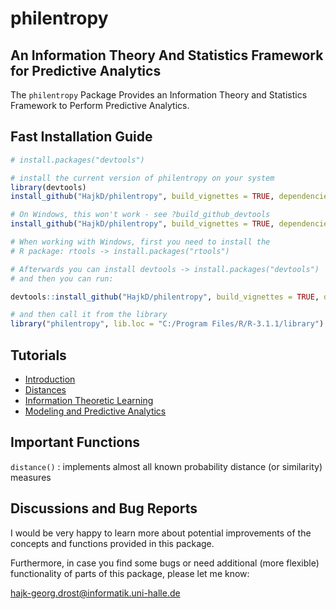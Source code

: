 philentropy
===========

## An Information Theory And Statistics Framework for Predictive Analytics

The `philentropy` Package Provides an Information Theory and Statistics Framework to Perform Predictive Analytics.


## Fast Installation Guide

```r
# install.packages("devtools")

# install the current version of philentropy on your system
library(devtools)
install_github("HajkD/philentropy", build_vignettes = TRUE, dependencies = TRUE)

# On Windows, this won't work - see ?build_github_devtools
install_github("HajkD/philentropy", build_vignettes = TRUE, dependencies = TRUE)

# When working with Windows, first you need to install the
# R package: rtools -> install.packages("rtools")

# Afterwards you can install devtools -> install.packages("devtools")
# and then you can run:

devtools::install_github("HajkD/philentropy", build_vignettes = TRUE, dependencies = TRUE)

# and then call it from the library
library("philentropy", lib.loc = "C:/Program Files/R/R-3.1.1/library")

```

## Tutorials 

 - [Introduction](https://github.com/HajkD/philentropy/blob/master/vignettes/Introduction.Rmd)
 - [Distances](https://github.com/HajkD/philentropy/blob/master/vignettes/Distances.Rmd)
 - [Information Theoretic Learning](https://github.com/HajkD/philentropy/blob/master/vignettes/Information%20Theory.Rmd)
 - [Modeling and Predictive Analytics](https://github.com/HajkD/philentropy/blob/master/vignettes/Predictive%20Analytics.Rmd)

## Important Functions

`distance()` : implements almost all known probability distance (or similarity) measures


## Discussions and Bug Reports

I would be very happy to learn more about potential improvements of the concepts and functions
provided in this package.

Furthermore, in case you find some bugs or need additional (more flexible) functionality of parts
of this package, please let me know:

hajk-georg.drost@informatik.uni-halle.de




